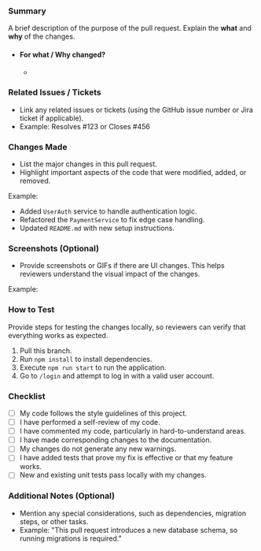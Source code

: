 ### Summary

A brief description of the purpose of the pull request. Explain the **what** and **why** of the changes.

- #### For what / Why changed?

  -

### Related Issues / Tickets

- Link any related issues or tickets (using the GitHub issue number or Jira ticket if applicable).
- Example: Resolves #123 or Closes #456

### Changes Made

- List the major changes in this pull request.
- Highlight important aspects of the code that were modified, added, or removed.

Example:

- Added `UserAuth` service to handle authentication logic.
- Refactored the `PaymentService` to fix edge case handling.
- Updated `README.md` with new setup instructions.

### Screenshots (Optional)

- Provide screenshots or GIFs if there are UI changes. This helps reviewers understand the visual impact of the changes.

Example:

### How to Test

Provide steps for testing the changes locally, so reviewers can verify that everything works as expected.

1. Pull this branch.
2. Run `npm install` to install dependencies.
3. Execute `npm run start` to run the application.
4. Go to `/login` and attempt to log in with a valid user account.

### Checklist

- [ ] My code follows the style guidelines of this project.
- [ ] I have performed a self-review of my code.
- [ ] I have commented my code, particularly in hard-to-understand areas.
- [ ] I have made corresponding changes to the documentation.
- [ ] My changes do not generate any new warnings.
- [ ] I have added tests that prove my fix is effective or that my feature works.
- [ ] New and existing unit tests pass locally with my changes.

### Additional Notes (Optional)

- Mention any special considerations, such as dependencies, migration steps, or other tasks.
- Example: "This pull request introduces a new database schema, so running migrations is required."
